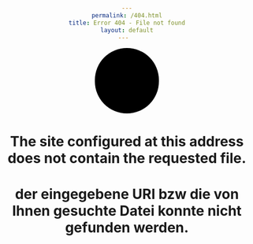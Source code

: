 ```yaml
---
permalink: /404.html
title: Error 404 - File not found
layout: default
---  
```

<style>
body {
text-align: center;
}
#kuller {
 margin: auto;
 width: 125px;
 height: 125px;
 background-color: #000;
 color: #637d96;
 border-radius: 360px;
 text-align: center;
 vertical-align: middle;
 font-size: 100px;
 padding-top: 8px;
 padding-left: 5px;
 }
</style>

<h1 id="kuller" class="genericon genericon-404">&nbsp;&nbsp;</h1>
<h1>The site configured at this address does not contain the requested file.</h1>
<h1>der eingegebene URI bzw die von Ihnen gesuchte Datei  konnte nicht gefunden werden.</h1>
